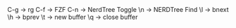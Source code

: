<VIM>
C-g -> rg
C-f -> FZF
C-n -> NerdTree Toggle
\n -> NERDTree Find
\l -> bnext
\h -> bprev
\t -> new buffer
\q -> close buffer

